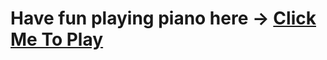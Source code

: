 # Have fun playing piano here -> [Click Me To Play](https://60877bdb72bc01717820ad0d--ecstatic-thompson-d4a982.netlify.app/)
